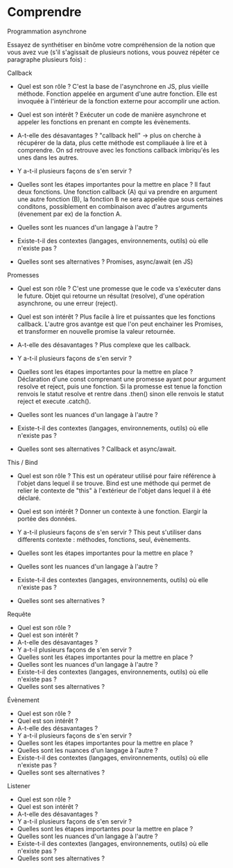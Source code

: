# Comprendre

Programmation asynchrone

Essayez de synthétiser en binôme votre compréhension de la notion que vous avez vue (s'il s'agissait de plusieurs notions, vous pouvez répéter ce paragraphe plusieurs fois) : 

Callback
- Quel est son rôle ? 
C'est la base de l'asynchrone en JS, plus vieille méthode. Fonction appelée en argument d'une autre fonction. Elle est invoquée à l'intérieur de la fonction externe pour accomplir une action.   

- Quel est son intérêt ? 
Exécuter un code de manière asynchrone et appeler les fonctions en prenant en compte les évènements. 

- A-t-elle des désavantages ? 
"callback hell" -> plus on cherche à récupérer de la data, plus cette méthode est compliauée à lire et à comprendre. On sd retrouve avec les fonctions callback imbriqu'és les unes dans les autres.

- Y a-t-il plusieurs façons de s'en servir ? 

- Quelles sont les étapes importantes pour la mettre en place ? 
Il faut deux fonctions. Une fonction callback (A) qui va prendre en argument une autre fonction (B), la fonction B ne sera appelée que sous certaines conditons, possiblement en combinaison avec d'autres arguments (évenement par ex) de la fonction A.

- Quelles sont les nuances d'un langage à l'autre ? 

- Existe-t-il des contextes (langages, environnements, outils) où elle n'existe pas ? 

- Quelles sont ses alternatives ? 
Promises, async/await (en JS)

Promesses
- Quel est son rôle ? 
C'est une promesse que le code va s'exécuter dans le future. Objet qui retourne un résultat (resolve), d'une opération asynchrone, ou une erreur (reject). 

- Quel est son intérêt ? 
Plus facile à lire et puissantes que les fonctions callback. L'autre gros avantge est que l'on peut enchainer les Promises, et transformer en nouvelle promise la valeur retournée.

- A-t-elle des désavantages ? 
Plus complexe que les callback.

- Y a-t-il plusieurs façons de s'en servir ? 
- Quelles sont les étapes importantes pour la mettre en place ? 
Déclaration d'une const comprenant une promesse ayant pour argument resolve et reject, puis une fonction. Si la promesse est tenue la fonction renvois le statut resolve et rentre dans .then() sinon elle renvois le statut reject et execute .catch().

- Quelles sont les nuances d'un langage à l'autre ?
- Existe-t-il des contextes (langages, environnements, outils) où elle n'existe pas ?
- Quelles sont ses alternatives ?
Callback et async/await.

This / Bind
- Quel est son rôle ? 
This est un opérateur utilisé pour faire référence à l'objet dans lequel il se trouve. 
Bind est une méthode qui permet de relier le contexte de "this" à l'extérieur de l'objet dans lequel il à été déclaré.

- Quel est son intérêt ? 
Donner un contexte à une fonction. Elargir la portée des données.

- Y a-t-il plusieurs façons de s'en servir ? 
This peut s'utiliser dans differents contexte : méthodes, fonctions, seul, évènements. 

- Quelles sont les étapes importantes pour la mettre en place ? 
- Quelles sont les nuances d'un langage à l'autre ? 
- Existe-t-il des contextes (langages, environnements, outils) où elle n'existe pas ? 
- Quelles sont ses alternatives ? 

Requête
- Quel est son rôle ? 
- Quel est son intérêt ? 
- A-t-elle des désavantages ? 
- Y a-t-il plusieurs façons de s'en servir ? 
- Quelles sont les étapes importantes pour la mettre en place ? 
- Quelles sont les nuances d'un langage à l'autre ? 
- Existe-t-il des contextes (langages, environnements, outils) où elle n'existe pas ? 
- Quelles sont ses alternatives ? 

Évènement
- Quel est son rôle ? 
- Quel est son intérêt ? 
- A-t-elle des désavantages ? 
- Y a-t-il plusieurs façons de s'en servir ? 
- Quelles sont les étapes importantes pour la mettre en place ? 
- Quelles sont les nuances d'un langage à l'autre ? 
- Existe-t-il des contextes (langages, environnements, outils) où elle n'existe pas ? 
- Quelles sont ses alternatives ? 

Listener
- Quel est son rôle ? 
- Quel est son intérêt ? 
- A-t-elle des désavantages ? 
- Y a-t-il plusieurs façons de s'en servir ? 
- Quelles sont les étapes importantes pour la mettre en place ? 
- Quelles sont les nuances d'un langage à l'autre ? 
- Existe-t-il des contextes (langages, environnements, outils) où elle n'existe pas ? 
- Quelles sont ses alternatives ? 
